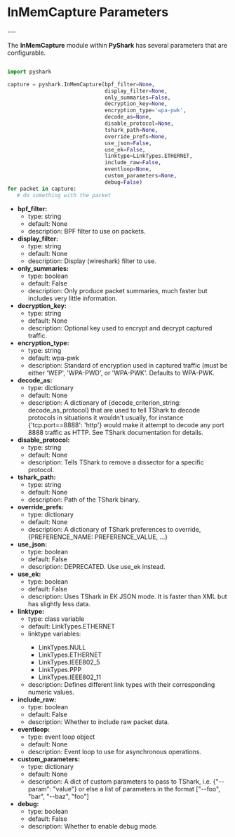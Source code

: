 <h1> <strong>InMemCapture Parameters</strong> </h1>
---

<p align="justify"> 

The <strong>InMemCapture</strong> module within <strong>PyShark</strong> has several parameters that are configurable.  
</p>


```python

import pyshark

capture = pyshark.InMemCapture(bpf_filter=None, 
	                           display_filter=None, 
	                           only_summaries=False,
	                           decryption_key=None, 
	                           encryption_type='wpa-pwk', 
	                           decode_as=None,
	                           disable_protocol=None, 
	                           tshark_path=None, 
	                           override_prefs=None, 
	                           use_json=False, 
	                           use_ek=False,
	                           linktype=LinkTypes.ETHERNET, 
	                           include_raw=False, 
	                           eventloop=None, 
	                           custom_parameters=None,
	                           debug=False)
for packet in capture:
   # do something with the packet

```

<ul>


<li><strong>bpf_filter:</strong>
	<ul>
		<li>type: string</li> 
		<li>default: None</li>
		<li>description: BPF filter to use on packets.</li>  
</ul>
</li>

<li><strong>display_filter:</strong>
	<ul>
		<li>type: string</li> 
		<li>default: None</li>
		<li>description: Display (wireshark) filter to use.</li>  
</ul>
</li>

<li><strong>only_summaries:</strong>
	<ul>
		<li>type: boolean</li> 
		<li>default: False</li>
		<li>description: Only produce packet summaries, much faster but includes very little information.</li>  
</ul>
</li>

<li><strong>decryption_key:</strong>
	<ul>
		<li>type: string</li> 
		<li>default: None</li>
		<li>description: Optional key used to encrypt and decrypt captured traffic.</li>  
</ul>
</li>

<li><strong>encryption_type:</strong>
	<ul>
		<li>type: string</li> 
		<li>default: wpa-pwk</li>
		<li>description: Standard of encryption used in captured traffic (must be either 'WEP', 'WPA-PWD', or 'WPA-PWK'. Defaults to WPA-PWK.</li>  
</ul>
</li>

<li><strong>decode_as:</strong>
	<ul>
		<li>type: dictionary</li> 
		<li>default: None</li>
		<li>description: A dictionary of {decode_criterion_string: decode_as_protocol} that are used to tell TShark
        to decode protocols in situations it wouldn't usually, for instance {'tcp.port==8888': 'http'} would make
        it attempt to decode any port 8888 traffic as HTTP. See TShark documentation for details.</li>  
</ul>
</li>

<li><strong>disable_protocol:</strong>
	<ul>
		<li>type: string</li> 
		<li>default: None</li>
		<li>description: Tells TShark to remove a dissector for a specific protocol.</li>  
</ul>
</li>

<li><strong>tshark_path:</strong>
	<ul>
		<li>type: string</li> 
		<li>default: None</li>
		<li>description: Path of the TShark binary.</li>  
</ul>
</li>

<li><strong>override_prefs:</strong>
	<ul>
		<li>type: dictionary</li> 
		<li>default: None</li>
		<li>description: A dictionary of TShark preferences to override, {PREFERENCE_NAME: PREFERENCE_VALUE, ...}</li>  
</ul>
</li>

<li><strong>use_json:</strong>
	<ul>
		<li>type: boolean</li> 
		<li>default: False</li>
		<li>description: DEPRECATED. Use use_ek instead.</li>  
</ul>
</li>

<li><strong>use_ek:</strong>
	<ul>
		<li>type: boolean</li> 
		<li>default: False</li>
		<li>description: Uses TShark in EK JSON mode. It is faster than XML but has slightly less data.</li>  
</ul>
</li>

<li><strong>linktype:</strong>
	<ul>
		<li>type: class variable</li> 
		<li>default: LinkTypes.ETHERNET</li>
		<li>linktype variables:</li> 
		<ul>
			<li>LinkTypes.NULL</li>  
			<li>LinkTypes.ETHERNET</li> 
			<li>LinkTypes.IEEE802_5</li> 
			<li>LinkTypes.PPP</li> 
			<li>LinkTypes.IEEE802_11</li> 
		</ul>
		<li>description: Defines different link types with their corresponding numeric values.</li>

</ul>
</li>

<li><strong>include_raw:</strong>
	<ul>
		<li>type: boolean</li> 
		<li>default: False</li>
		<li>description: Whether to include raw packet data.</li>  
</ul>
</li>

<li><strong>eventloop:</strong>
	<ul>
		<li>type: event loop object</li> 
		<li>default: None</li>
		<li>description: Event loop to use for asynchronous operations.</li>  
</ul>
</li>

<li><strong>custom_parameters:</strong>
	<ul>
		<li>type: dictionary</li> 
		<li>default: None</li>
		<li>description: A dict of custom parameters to pass to TShark, i.e. {"--param": "value"} or
        else a list of parameters in the format ["--foo", "bar", "--baz", "foo"]</li>  
</ul>
</li>

<li><strong>debug:</strong>
	<ul>
		<li>type: boolean</li> 
		<li>default: False</li>
		<li>description: Whether to enable debug mode.</li>  
</ul>
</li>

</ul>


















